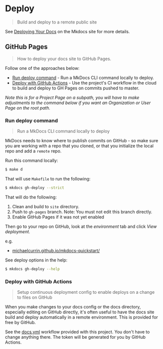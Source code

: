 # Deploy
> Build and deploy to a remote public site


See [Deploying Your Docs](https://www.mkdocs.org/user-guide/deploying-your-docs/) on the Mkdocs site for more details.


## GitHub Pages
> How to deploy your docs site to GitHub Pages.

Follow one of the approaches below:

- [Run deploy command](#run-deploy-command) - Run a MkDocs CLI command locally to deploy.
- [Deploy with GitHub Actions](#deploy-with-github-actions) - Use the project's CI workflow in the cloud to build and deploy to GH Pages on commits pushed to master.

_Note this is for a Project Page on a subpath, you will have to make adjustments to the command below if you want an Organization or User Page on the root path._

### Run deploy command
> Run a MkDocs CLI command locally to deploy

MkDocs needs to know where to publish commits on GitHub - so make sure you are working with a repo that you cloned, or that you initialize the local repo and add a `remote` repo.

Run this command locally:

```sh
$ make d
```

That will use `Makefile` to run the following:

```sh
$ mkdocs gh-deploy --strict
```

That will do the following:

1. Clean and build to `site` directory.
2. Push to `gh-pages` branch. Note: You must not edit this branch directly.
3. Enable GitHub Pages if it was not yet enabled

Then go to your repo on GitHub, look at the *environment* tab and click _View deployment_.

e.g.

- [michaelcurrin.github.io/mkdocs-quickstart/](https://michaelcurrin.github.io/mkdocs-quickstart/)

See deploy options in the help:

```sh
$ mkdocs gh-deploy --help
```

### Deploy with GitHub Actions
>  Setup continuous deployment config to enable deploys on a change to files on GitHub

When you make changes to your docs config or the docs directory, especially editing on GitHub directly, it's often useful to have the docs site build and deploy automatically in a remote environment. This is provided for free by GitHub.

See the [docs.yml](https://github.com/MichaelCurrin/mkdocs-quickstart/blob/master/.github/workflows/docs.yml) workflow provided with this project. You don't have to change anything there. The token will be generated for you by GitHub Actions.
